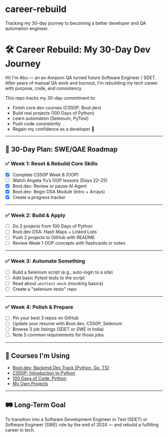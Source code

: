 # career-rebuild
Tracking my 30-day journey to becoming a better developer and QA automation engineer.

# 🛠️ Career Rebuild: My 30-Day Dev Journey

Hi! I'm Abu — an ex-Amazon QA turned future Software Engineer / SDET.  
After years of manual QA work and burnout, I'm rebuilding my tech career with purpose, code, and consistency.

This repo tracks my 30-day commitment to:
- Finish core dev courses (CS50P, Boot.dev)
- Build real projects (100 Days of Python)
- Learn automation (Selenium, PyTest)
- Push code consistently
- Regain my confidence as a developer 💪

---

## 📅 30-Day Plan: SWE/QAE Roadmap

### ✅ Week 1: Reset & Rebuild Core Skills
- [X] Complete CS50P Week 8 (OOP)
- [ ] Watch Angela Yu’s OOP lessons (Days 22–25)
- [X] Boot.dev: Review or pause AI Agent
- [X] Boot.dev: Begin DSA Module (Intro + Arrays)
- [X] Create a progress tracker

---

### ✅ Week 2: Build & Apply
- [ ] Do 2 projects from 100 Days of Python
- [ ] Boot.dev DSA: Hash Maps + Linked Lists
- [ ] Push 2 projects to GitHub with README
- [ ] Review Week 1 OOP concepts with flashcards or notes

---

### ✅ Week 3: Automate Something
- [ ] Build a Selenium script (e.g., auto-login to a site)
- [ ] Add basic Pytest tests to the script
- [ ] Read about `unittest.mock` (mocking basics)
- [ ] Create a "selenium-tests" repo

---

### ✅ Week 4: Polish & Prepare
- [ ] Pin your best 3 repos on GitHub
- [ ] Update your resume with Boot.dev, CS50P, Selenium
- [ ] Browse 3 job listings (SDET or SWE in India)
- [ ] Note 5 common requirements for those jobs

---

## 🧰 Courses I'm Using
- [Boot.dev: Backend Dev Track (Python, Go, TS)](https://boot.dev)
- [CS50P: Introduction to Python](https://cs50.harvard.edu/python/)
- [100 Days of Code: Python](https://www.udemy.com/course/100-days-of-code/)
- [My Own Projects](https://github.com/Abu-Ameenudeen)

---

## 🛤️ Long-Term Goal
To transition into a Software Development Engineer in Test (SDET) or Software Engineer (SWE) role by the end of 2024 — and rebuild a fulfilling career in tech.
